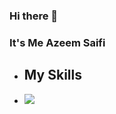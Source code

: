 ### Hi there 👋
### It's Me Azeem Saifi

- ## My Skills
- ![](https://skillicons.dev/icons?i=js,html,css,react,tailwindcss,bootstrap,vite,github)

